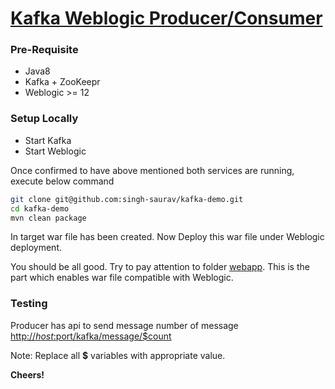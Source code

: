 # [Kafka Weblogic Producer/Consumer]()

### Pre-Requisite
* Java8
* Kafka + ZooKeepr
* Weblogic >= 12

### Setup Locally
* Start Kafka
* Start Weblogic

Once confirmed to have above mentioned both services are running, execute below command
 ```bash
 git clone git@github.com:singh-saurav/kafka-demo.git
 cd kafka-demo
 mvn clean package
 ```
In target war file has been created. Now Deploy this war file under Weblogic deployment.

You should be all good. Try to pay attention to folder [webapp](src/main/webapp). This is the part which enables war file compatible with Weblogic.

### Testing 
Producer has api to send message number of message
[http://$host:$port/kafka/message/$count]()

Note: Replace all **$** variables with appropriate value.

**Cheers!**